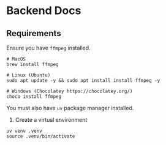 # Backend Docs

## Requirements

Ensure you have `ffmpeg` installed.

```
# MacOS
brew install ffmpeg

# Linux (Ubuntu)
sudo apt update -y && sudo apt install install ffmpeg -y

# Windows (Chocolatey https://chocolatey.org/)
choco install ffmpeg
```

You must also have `uv` package manager installed.

1. Create a virtual environment

```
uv venv .venv
source .venv/bin/activate
```
